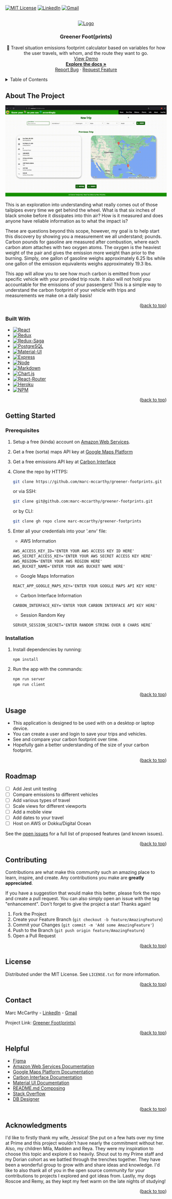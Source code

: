 <div id="top"></div>

<!-- PROJECT SHIELDS -->

[![MIT License][license-shield]][license-url]
[![LinkedIn][linkedin-shield]][linkedin-url]
[![Gmail][gmail-shield]][gmail-url]

<!-- PROJECT LOGO -->

<br />
<div align="center">
  <a href="https://github.com/marc-mccarthy/greener-footprints">
    <img src="/public/favicon.ico" alt="Logo" width="120" height="120">
  </a>

<!-- PROJECT DETAILS -->

  <h3 align="center">Greener Foot(prints)</h3>

  <p align="center">
    🍃 Travel situation emissions footprint calculator based on variables for how the user travels, with whom, and the route they want to go.
    <br />
    <a href="https://greener-footprints.herokuapp.com">View Demo</a>
    <br />
    <a href="https://github.com/marc-mccarthy/greener-footprints"><strong>Explore the docs »</strong></a>
    <br />
    <a href="https://github.com/marc-mccarthy/greener-footprints/issues">Report Bug</a>
    ·
    <a href="https://github.com/marc-mccarthy/greener-footprints/issues">Request Feature</a>
  </p>
</div>

<!-- TABLE OF CONTENTS -->

<details>
  <summary>Table of Contents</summary>
  <ol>
    <li>
      <a href="#about-the-project">About The Project</a>
      <ul>
        <li><a href="#built-with">Built With</a></li>
      </ul>
    </li>
    <li>
      <a href="#getting-started">Getting Started</a>
      <ul>
        <li><a href="#prerequisites">Prerequisites</a></li>
        <li><a href="#installation">Installation</a></li>
      </ul>
    </li>
    <li><a href="#usage">Usage</a></li>
    <li><a href="#roadmap">Roadmap</a></li>
    <li><a href="#contributing">Contributing</a></li>
    <li><a href="#license">License</a></li>
    <li><a href="#contact">Contact</a></li>
    <li><a href="#helpful">Helpful Tools & Resources</a></li>
    <li><a href="#acknowledgments">Acknowledgments</a></li>
  </ol>
</details>

<!-- ABOUT THE PROJECT -->

## About The Project

![Greener Foot(prints) Wireframe](./wireframes/wireframe.gif)

This is an exploration into understanding what really comes out of those tailpipes every time we get behind the wheel. What is that six inches of black smoke before it dissipates into thin air? How is it measured and does anyone have reliable information as to what the impact is?

These are questions beyond this scope, however, my goal is to help start this discovery by showing you a measurement we all understand; pounds. Carbon pounds for gasoline are measured after combustion, where each carbon atom attaches with two oxygen atoms. The oxygen is the heaviest weight of the pair and gives the emission more weight than prior to the burning. Simply, one gallon of gasoline weighs approximately 6.25 lbs while one gallon of the emission equivalents weighs approximately 19.3 lbs.

This app will allow you to see how much carbon is emitted from your specific vehicle with your provided trip route. It also will not hold you accountable for the emissions of your passengers! This is a simple way to understand the carbon footprint of your vehicle with trips and measurements we make on a daily basis!

<p align="right">(<a href="#top">back to top</a>)</p>

<!-- TECHNOLOGY USED -->

### Built With

-   [![React][react.js]][react-url]
-   [![Redux][redux.js]][redux-url]
-   [![Redux-Saga][redux-saga.js]][redux-saga-url]
-   [![PostgreSQL][postgresql]][postgresql-url]
-   [![Material-UI][material-ui]][material-ui-url]
-   [![Express][express.js]][express-url]
-   [![Node][node.js]][node-url]
-   [![Markdown][markdown]][markdown-url]
-   [![Chart.js][chart.js]][chart-url]
-   [![React-Router][react-router]][react-router-url]
-   [![Heroku][heroku]][heroku-url]
-   [![NPM][npm]][npm-url]

<p align="right">(<a href="#top">back to top</a>)</p>

<!-- GETTING STARTED & INSTALLING -->

## Getting Started

### Prerequisites

1. Setup a free (kinda) account on [Amazon Web Services](https://aws.amazon.com/).
2. Get a free (sorta) maps API key at [Google Maps Platform](https://developers.google.com/maps/apis-by-platform)
3. Get a free emissions API key at [Carbon Interface](https://www.carboninterface.com)
4. Clone the repo by HTTPS:
    ```sh
    git clone https://github.com/marc-mccarthy/greener-footprints.git
    ```
    or via SSH:
    ```sh
    git clone git@github.com:marc-mccarthy/greener-footprints.git
    ```
    or by CLI:
    ```sh
    git clone gh repo clone marc-mccarthy/greener-footprints
    ```

5. Enter all your credentials into your '.env' file:
    - AWS Information
    ```dotenv
    AWS_ACCESS_KEY_ID='ENTER YOUR AWS ACCESS KEY ID HERE'
    AWS_SECRET_ACCESS_KEY='ENTER YOUR AWS SECRET ACCESS KEY HERE'
    AWS_REGION='ENTER YOUR AWS REGION HERE'
    AWS_BUCKET_NAME='ENTER YOUR AWS BUCKET NAME HERE'
    ```
    - Google Maps Information
    ```dotenv
    REACT_APP_GOOGLE_MAPS_KEY='ENTER YOUR GOOGLE MAPS API KEY HERE'
    ```
    - Carbon Interface Information
    ```dotenv
    CARBON_INTERFACE_KEY='ENTER YOUR CARBON INTERFACE API KEY HERE'
    ```
    - Session Random Key
    ```dotenv
    SERVER_SESSION_SECRET='ENTER RANDOM STRING OVER 8 CHARS HERE`
    ```

### Installation

1. Install dependencies by running:
    ```sh
    npm install
    ```
2. Run the app with the commands:
    ```sh
    npm run server
    npm run client
    ```

<p align="right">(<a href="#top">back to top</a>)</p>

<!-- USAGE EXAMPLES -->

## Usage

- This application is designed to be used with on a desktop or laptop device.
- You can create a user and login to save your trips and vehicles.
- See and compare your carbon footprint over time.
- Hopefully gain a better understanding of the size of your carbon footprint.

<p align="right">(<a href="#top">back to top</a>)</p>

<!-- ROADMAP -->

## Roadmap

-   [ ] Add Jest unit testing
-   [ ] Compare emissions to different vehicles
-   [ ] Add various types of travel
-   [ ] Scale views for different viewports
-   [ ] Add a mobile view
-   [ ] Add dates to your travel
-   [ ] Host on AWS or Dokku/Digital Ocean

See the [open issues](https://github.com/marc-mccarthy/greener-footprints/issues) for a full list of proposed features (and known issues).

<p align="right">(<a href="#top">back to top</a>)</p>

<!-- CONTRIBUTING -->

## Contributing

Contributions are what make this community such an amazing place to learn, inspire, and create. Any contributions you make are **greatly appreciated**.

If you have a suggestion that would make this better, please fork the repo and create a pull request. You can also simply open an issue with the tag "enhancement".
Don't forget to give the project a star! Thanks again!

1. Fork the Project
2. Create your Feature Branch (`git checkout -b feature/AmazingFeature`)
3. Commit your Changes (`git commit -m 'Add some AmazingFeature'`)
4. Push to the Branch (`git push origin feature/AmazingFeature`)
5. Open a Pull Request

<p align="right">(<a href="#top">back to top</a>)</p>

<!-- LICENSE -->

## License

Distributed under the MIT License. See `LICENSE.txt` for more information.

<p align="right">(<a href="#top">back to top</a>)</p>

<!-- CONTACT -->

## Contact

Marc McCarthy - [LinkedIn](https://linkedin.com/in/the-marc-mccarthy) - [Gmail](mailto:marstheory20@gmail.com)

Project Link: [Greener Foot(prints)](https://github.com/marc-mccarthy/greener-footprints)

<p align="right">(<a href="#top">back to top</a>)</p>

<!-- HELPFUL TOOLS & RESOURCES -->

## Helpful

-   [Figma](https://www.figma.com)
-   [Amazon Web Services Documentation](https://docs.aws.amazon.com/index.html)
-   [Google Maps Platform Documentation](https://developers.google.com/maps/documentation/)
-   [Carbon Interface Documentation](https://docs.carboninterface.com/#/)
-   [Material UI Documentation](https://mui.com/material-ui/getting-started/learn/)
-   [README.md Composing](https://www.welcometothejungle.com/en/articles/btc-readme-documentation-best-practices)
-   [Stack Overflow](https://stackoverflow.com/)
-   [DB Designer](https://dbdesigner.net/)

<p align="right">(<a href="#top">back to top</a>)</p>

<!-- ACKNOWLEDGMENTS -->

## Acknowledgments

I'd like to firstly thank my wife, Jessica! She put on a few hats over my time at Prime and this project wouldn't have nearly the commitment without her. Also, my children Mila, Madden and Reya. They were my inspiration to choose this topic and explore it so heavily. Shout out to my Prime staff and my Dorian cohort as we battled through the trenches together. They have been a wonderful group to grow with and share ideas and knowledge. I'd like to also thank all of you in the open source community for your contributions to projects I explored and got ideas from. Lastly, my dogs Roscoe and Remy, as they kept my feet warm on the late nights of studying!

<p align="right">(<a href="#top">back to top</a>)</p>

<!-- MARKDOWN LINKS & IMAGES -->
<!-- https://www.markdownguide.org/basic-syntax/#reference-style-links -->

[contributors-shield]: https://img.shields.io/github/contributors/othneildrew/Best-README-Template.svg?style=for-the-badge
[contributors-url]: https://github.com/othneildrew/Best-README-Template/graphs/contributors
[forks-shield]: https://img.shields.io/github/forks/othneildrew/Best-README-Template.svg?style=for-the-badge
[forks-url]: https://github.com/othneildrew/Best-README-Template/network/members
[stars-shield]: https://img.shields.io/github/stars/othneildrew/Best-README-Template.svg?style=for-the-badge
[stars-url]: https://github.com/othneildrew/Best-README-Template/stargazers
[issues-shield]: https://img.shields.io/github/issues/othneildrew/Best-README-Template.svg?style=for-the-badge
[issues-url]: https://github.com/othneildrew/Best-README-Template/issues
[license-shield]: https://img.shields.io/github/license/othneildrew/Best-README-Template.svg?style=for-the-badge
[license-url]: https://github.com/othneildrew/Best-README-Template/blob/master/LICENSE.txt
[linkedin-shield]: https://img.shields.io/badge/LinkedIn-0077B5?style=for-the-badge&logo=linkedin&logoColor=white
[linkedin-url]: https://linkedin.com/in/the-marc-mccarthy
[gmail-shield]: https://img.shields.io/badge/Gmail-D14836?style=for-the-badge&logo=gmail&logoColor=white
[gmail-url]: mailto:marstheory20@gmail.com
[product-screenshot]: images/screenshot.png
[react.js]: https://img.shields.io/badge/React-20232A?style=for-the-badge&logo=react&logoColor=61DAFB
[react-url]: https://reactjs.org/
[redux.js]: https://img.shields.io/badge/Redux-593D88?style=for-the-badge&logo=redux&logoColor=white
[redux-url]: https://redux.js.org/
[postgresql]: https://img.shields.io/badge/PostgreSQL-316192?style=for-the-badge&logo=postgresql&logoColor=white
[postgresql-url]: https://www.postgresql.org/
[redux-saga.js]: https://img.shields.io/badge/Redux%20saga-86D46B?style=for-the-badge&logo=redux%20saga&logoColor=999999
[redux-saga-url]: https://redux-saga.js.org/
[markdown]: https://img.shields.io/badge/Markdown-000000?style=for-the-badge&logo=markdown&logoColor=white
[markdown-url]: https://duckduckgo.com/?q=markdown&t=brave&ia=web
[material-ui]: https://img.shields.io/badge/Material%20UI-007FFF?style=for-the-badge&logo=mui&logoColor=white
[material-ui-url]: https://mui.com/
[heroku]: https://img.shields.io/badge/Heroku-430098?style=for-the-badge&logo=heroku&logoColor=white
[heroku-url]: https://heroku.com
[chart.js]: https://img.shields.io/badge/Chart.js-FF6384?style=for-the-badge&logo=chartdotjs&logoColor=white
[chart-url]: https://www.chartjs.org
[node.js]: https://img.shields.io/badge/Node.js-339933?style=for-the-badge&logo=nodedotjs&logoColor=white
[node-url]: https://nodejs.org/en/
[express.js]: https://img.shields.io/badge/Express.js-000000?style=for-the-badge&logo=express&logoColor=white
[express-url]: https://expressjs.com/
[npm]: https://img.shields.io/badge/npm-CB3837?style=for-the-badge&logo=npm&logoColor=white
[npm-url]: https://www.npmjs.com
[react-router]: https://img.shields.io/badge/React_Router-CA4245?style=for-the-badge&logo=react-router&logoColor=white
[react-router-url]: https://react-router.js.org/